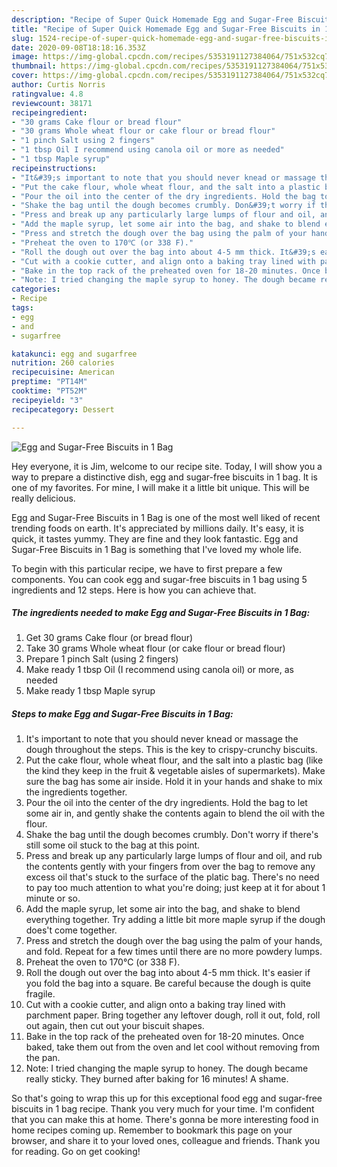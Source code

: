 ```yaml
---
description: "Recipe of Super Quick Homemade Egg and Sugar-Free Biscuits in 1 Bag"
title: "Recipe of Super Quick Homemade Egg and Sugar-Free Biscuits in 1 Bag"
slug: 1524-recipe-of-super-quick-homemade-egg-and-sugar-free-biscuits-in-1-bag
date: 2020-09-08T18:18:16.353Z
image: https://img-global.cpcdn.com/recipes/5353191127384064/751x532cq70/egg-and-sugar-free-biscuits-in-1-bag-recipe-main-photo.jpg
thumbnail: https://img-global.cpcdn.com/recipes/5353191127384064/751x532cq70/egg-and-sugar-free-biscuits-in-1-bag-recipe-main-photo.jpg
cover: https://img-global.cpcdn.com/recipes/5353191127384064/751x532cq70/egg-and-sugar-free-biscuits-in-1-bag-recipe-main-photo.jpg
author: Curtis Norris
ratingvalue: 4.8
reviewcount: 38171
recipeingredient:
- "30 grams Cake flour or bread flour"
- "30 grams Whole wheat flour or cake flour or bread flour"
- "1 pinch Salt using 2 fingers"
- "1 tbsp Oil I recommend using canola oil or more as needed"
- "1 tbsp Maple syrup"
recipeinstructions:
- "It&#39;s important to note that you should never knead or massage the dough throughout the steps. This is the key to crispy-crunchy biscuits."
- "Put the cake flour, whole wheat flour, and the salt into a plastic bag (like the kind they keep in the fruit &amp; vegetable aisles of supermarkets). Make sure the bag has some air inside. Hold it in your hands and shake to mix the ingredients together."
- "Pour the oil into the center of the dry ingredients. Hold the bag to let some air in, and gently shake the contents again to blend the oil with the flour."
- "Shake the bag until the dough becomes crumbly. Don&#39;t worry if there&#39;s still some oil stuck to the bag at this point."
- "Press and break up any particularly large lumps of flour and oil, and rub the contents gently with your fingers from over the bag to remove any excess oil that&#39;s stuck to the surface of the platic bag. There&#39;s no need to pay too much attention to what you&#39;re doing; just keep at it for about 1 minute or so."
- "Add the maple syrup, let some air into the bag, and shake to blend everything together. Try adding a little bit more maple syrup if the dough does&#39;t come together."
- "Press and stretch the dough over the bag using the palm of your hands, and fold. Repeat for a few times until there are no more powdery lumps."
- "Preheat the oven to 170℃ (or 338 F)."
- "Roll the dough out over the bag into about 4-5 mm thick. It&#39;s easier if you fold the bag into a square. Be careful because the dough is quite fragile."
- "Cut with a cookie cutter, and align onto a baking tray lined with parchment paper. Bring together any leftover dough, roll it out, fold, roll out again, then cut out your biscuit shapes."
- "Bake in the top rack of the preheated oven for 18-20 minutes. Once baked, take them out from the oven and let cool without removing from the pan."
- "Note: I tried changing the maple syrup to honey. The dough became really sticky. They burned after baking for 16 minutes! A shame."
categories:
- Recipe
tags:
- egg
- and
- sugarfree

katakunci: egg and sugarfree 
nutrition: 260 calories
recipecuisine: American
preptime: "PT14M"
cooktime: "PT52M"
recipeyield: "3"
recipecategory: Dessert

---
```



![Egg and Sugar-Free Biscuits in 1 Bag](https://img-global.cpcdn.com/recipes/5353191127384064/751x532cq70/egg-and-sugar-free-biscuits-in-1-bag-recipe-main-photo.jpg)

Hey everyone, it is Jim, welcome to our recipe site. Today, I will show you a way to prepare a distinctive dish, egg and sugar-free biscuits in 1 bag. It is one of my favorites. For mine, I will make it a little bit unique. This will be really delicious.



Egg and Sugar-Free Biscuits in 1 Bag is one of the most well liked of recent trending foods on earth. It's appreciated by millions daily. It's easy, it is quick, it tastes yummy. They are fine and they look fantastic. Egg and Sugar-Free Biscuits in 1 Bag is something that I've loved my whole life.


To begin with this particular recipe, we have to first prepare a few components. You can cook egg and sugar-free biscuits in 1 bag using 5 ingredients and 12 steps. Here is how you can achieve that.

<!--inarticleads1-->

##### The ingredients needed to make Egg and Sugar-Free Biscuits in 1 Bag:

1. Get 30 grams Cake flour (or bread flour)
1. Take 30 grams Whole wheat flour (or cake flour or bread flour)
1. Prepare 1 pinch Salt (using 2 fingers)
1. Make ready 1 tbsp Oil (I recommend using canola oil) or more, as needed
1. Make ready 1 tbsp Maple syrup




<!--inarticleads2-->

##### Steps to make Egg and Sugar-Free Biscuits in 1 Bag:

1. It&#39;s important to note that you should never knead or massage the dough throughout the steps. This is the key to crispy-crunchy biscuits.
1. Put the cake flour, whole wheat flour, and the salt into a plastic bag (like the kind they keep in the fruit &amp; vegetable aisles of supermarkets). Make sure the bag has some air inside. Hold it in your hands and shake to mix the ingredients together.
1. Pour the oil into the center of the dry ingredients. Hold the bag to let some air in, and gently shake the contents again to blend the oil with the flour.
1. Shake the bag until the dough becomes crumbly. Don&#39;t worry if there&#39;s still some oil stuck to the bag at this point.
1. Press and break up any particularly large lumps of flour and oil, and rub the contents gently with your fingers from over the bag to remove any excess oil that&#39;s stuck to the surface of the platic bag. There&#39;s no need to pay too much attention to what you&#39;re doing; just keep at it for about 1 minute or so.
1. Add the maple syrup, let some air into the bag, and shake to blend everything together. Try adding a little bit more maple syrup if the dough does&#39;t come together.
1. Press and stretch the dough over the bag using the palm of your hands, and fold. Repeat for a few times until there are no more powdery lumps.
1. Preheat the oven to 170℃ (or 338 F).
1. Roll the dough out over the bag into about 4-5 mm thick. It&#39;s easier if you fold the bag into a square. Be careful because the dough is quite fragile.
1. Cut with a cookie cutter, and align onto a baking tray lined with parchment paper. Bring together any leftover dough, roll it out, fold, roll out again, then cut out your biscuit shapes.
1. Bake in the top rack of the preheated oven for 18-20 minutes. Once baked, take them out from the oven and let cool without removing from the pan.
1. Note: I tried changing the maple syrup to honey. The dough became really sticky. They burned after baking for 16 minutes! A shame.




So that's going to wrap this up for this exceptional food egg and sugar-free biscuits in 1 bag recipe. Thank you very much for your time. I'm confident that you can make this at home. There's gonna be more interesting food in home recipes coming up. Remember to bookmark this page on your browser, and share it to your loved ones, colleague and friends. Thank you for reading. Go on get cooking!
